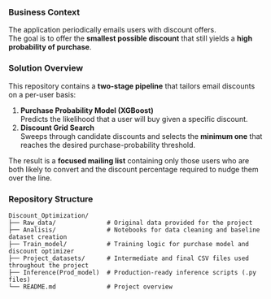 ### Business Context

The application periodically emails users with discount offers.  
The goal is to offer the **smallest possible discount** that still yields a **high probability of purchase**.

### Solution Overview

This repository contains a **two-stage pipeline** that tailors email discounts on a per-user basis:
1. **Purchase Probability Model (XGBoost)**  
   Predicts the likelihood that a user will buy given a specific discount.
2. **Discount Grid Search**  
   Sweeps through candidate discounts and selects the **minimum one** that reaches the desired purchase-probability threshold.

The result is a **focused mailing list** containing only those users who are both likely to convert and the discount percentage required to nudge them over the line.

### Repository Structure

```text
Discount_Optimization/
├── Raw_data/              # Original data provided for the project
├── Analisis/              # Notebooks for data cleaning and baseline dataset creation
├── Train_model/           # Training logic for purchase model and discount optimizer
├── Project_datasets/      # Intermediate and final CSV files used throughout the project
├── Inference(Prod_model)  # Production-ready inference scripts (.py files)
└── README.md              # Project overview

